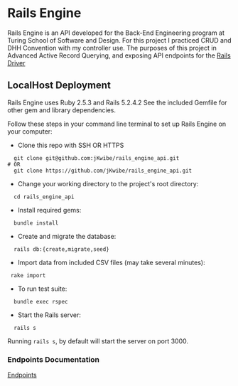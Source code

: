 # Rails Engine

Rails Engine is an API developed for the Back-End Engineering program at Turing School of Software and Design. For this project I practiced CRUD and DHH Convention with my controller use. The purposes of this project in Advanced Active Record Querying, and exposing API endpoints for the [Rails Driver](https://github.com/turingschool-examples/rails_driver)

## LocalHost Deployment

Rails Engine uses Ruby 2.5.3 and Rails 5.2.4.2 See the included Gemfile for other gem and library dependencies.

Follow these steps in your command line terminal to set up Rails Engine on your computer:

 - Clone this repo with SSH OR HTTPS 
```
  git clone git@github.com:jKwibe/rails_engine_api.git
# OR
  git clone https://github.com/jKwibe/rails_engine_api.git
```
 - Change your working directory to the project's root directory:
```
  cd rails_engine_api
```
 - Install required gems:
```
  bundle install
```
 - Create and migrate the database:
```
  rails db:{create,migrate,seed}
```
 - Import data from included CSV files (may take several minutes):
 ```
  rake import
```
 - To run test suite:
```
  bundle exec rspec
```

 - Start the Rails server: 
```
  rails s
```

Running `rails s`, by default will start the server on port 3000. 


### Endpoints Documentation
[Endpoints](https://nifty-noyce-8fcef7.netlify.app)
